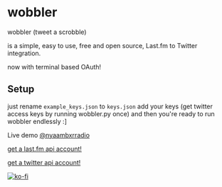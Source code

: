 # wobbler

wobbler (tweet a scrobble)

is a simple, 
easy to use, 
free and open source,
Last.fm to Twitter integration.

now with terminal based OAuth!

## Setup

just rename ```example_keys.json``` to ```keys.json```
add your keys (get twitter access keys by running wobbler.py once)
and then you're ready to run wobbler endlessly :]

Live demo [@nyaambxrradio](https://twitter.com/nyaambxrradio)

[get a last.fm api account!](https://www.last.fm/api/account/create)

[get a twitter api account!](https://dev.twitter.com/apps)


[![ko-fi](https://ko-fi.com/img/githubbutton_sm.svg)](https://ko-fi.com/K3K75M0UR)
